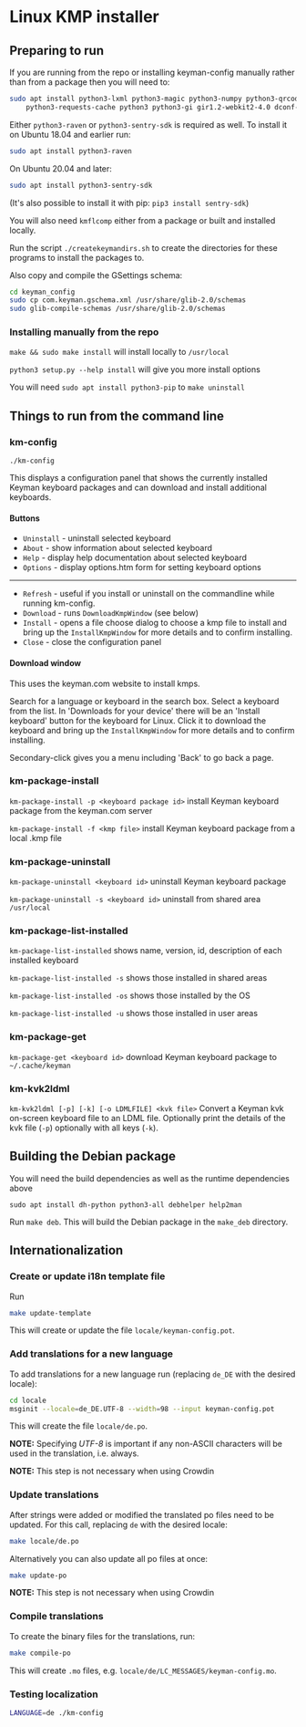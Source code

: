 # Linux KMP installer

## Preparing to run

If you are running from the repo or installing keyman-config manually rather than from a package
then you will need to:

```bash
sudo apt install python3-lxml python3-magic python3-numpy python3-qrcode python3-pil python3-requests \
    python3-requests-cache python3 python3-gi gir1.2-webkit2-4.0 dconf-cli python3-setuptools python3-pip
```

Either `python3-raven` or `python3-sentry-sdk` is required as well. To install it on Ubuntu 18.04 and earlier run:

```bash
sudo apt install python3-raven
```

On Ubuntu 20.04 and later:

```bash
sudo apt install python3-sentry-sdk
```

(It's also possible to install it with pip: `pip3 install sentry-sdk`)

You will also need `kmflcomp` either from a package or built and installed locally.

Run the script `./createkeymandirs.sh` to create the directories for these programs to
install the packages to.

Also copy and compile the GSettings schema:

```bash
cd keyman_config
sudo cp com.keyman.gschema.xml /usr/share/glib-2.0/schemas
sudo glib-compile-schemas /usr/share/glib-2.0/schemas
```

### Installing manually from the repo

`make && sudo make install` will install locally to `/usr/local`

`python3 setup.py --help install` will give you more install options

You will need `sudo apt install python3-pip` to `make uninstall`

## Things to run from the command line

### km-config

`./km-config`

This displays a configuration panel that shows the currently installed Keyman keyboard packages and can download and install additional keyboards.

#### Buttons

* `Uninstall` - uninstall selected keyboard
* `About` - show information about selected keyboard
* `Help` - display help documentation about selected keyboard
* `Options` - display options.htm form for setting keyboard options

-----------------------------------

* `Refresh` - useful if you install or uninstall on the commandline while running km-config.
* `Download` - runs `DownloadKmpWindow` (see below)
* `Install` - opens a file choose dialog to choose a kmp file to install and bring up the `InstallKmpWindow` for more details and to confirm installing.
* `Close` - close the configuration panel

#### Download window

This uses the keyman.com website to install kmps.

Search for a language or keyboard in the search box.
Select a keyboard from the list.
In 'Downloads for your device' there will be an 'Install keyboard' button for the keyboard for Linux.
Click it to download the keyboard and bring up the `InstallKmpWindow` for more details and to confirm installing.

Secondary-click gives you a menu including 'Back' to go back a page.

### km-package-install

`km-package-install -p <keyboard package id>` install Keyman keyboard package from the keyman.com server

`km-package-install -f <kmp file>` install Keyman keyboard package from a local .kmp file

### km-package-uninstall

`km-package-uninstall <keyboard id>` uninstall Keyman keyboard package

`km-package-uninstall -s <keyboard id>` uninstall from shared area `/usr/local`

### km-package-list-installed

`km-package-list-installed` shows name, version, id, description of each installed keyboard

`km-package-list-installed -s` shows those installed in shared areas

`km-package-list-installed -os` shows those installed by the OS

`km-package-list-installed -u` shows those installed in user areas

### km-package-get

`km-package-get <keyboard id>` download Keyman keyboard package to `~/.cache/keyman`

### km-kvk2ldml

`km-kvk2ldml [-p] [-k] [-o LDMLFILE] <kvk file>` Convert a Keyman kvk on-screen keyboard file to an LDML file. Optionally print the details of the kvk file (`-p`) optionally with all keys (`-k`).

## Building the Debian package

You will need the build dependencies as well as the runtime dependencies above

`sudo apt install dh-python python3-all debhelper help2man`

Run `make deb`. This will build the Debian package in the `make_deb` directory.

## Internationalization

### Create or update i18n template file

Run

```bash
make update-template
```

This will create or update the file `locale/keyman-config.pot`.

### Add translations for a new language

To add translations for a new language run (replacing `de_DE` with the desired locale):

```bash
cd locale
msginit --locale=de_DE.UTF-8 --width=98 --input keyman-config.pot
```

This will create the file `locale/de.po`.

**NOTE:** Specifying _UTF-8_ is important if any non-ASCII characters will be used in the
translation, i.e. always.

**NOTE:** This step is not necessary when using Crowdin

### Update translations

After strings were added or modified the translated po files need to be updated. For this
call, replacing `de` with the desired locale:

```bash
make locale/de.po
```

Alternatively you can also update all po files at once:

```bash
make update-po
```

**NOTE:** This step is not necessary when using Crowdin

### Compile translations

To create the binary files for the translations, run:

```bash
make compile-po
```

This will create `.mo` files, e.g. `locale/de/LC_MESSAGES/keyman-config.mo`.

### Testing localization

```bash
LANGUAGE=de ./km-config
```
